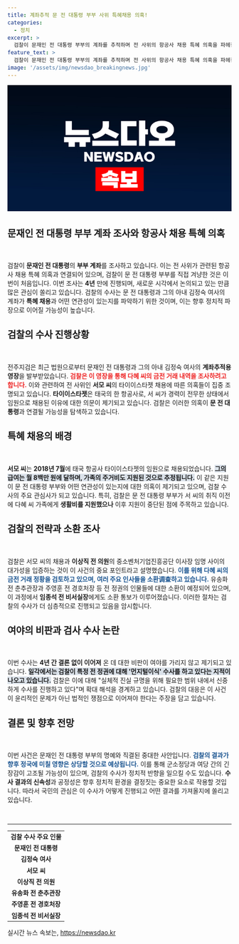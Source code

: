 ```yaml
---
title: 계좌추적 문 전 대통령 부부 사위 특혜채용 의혹!
categories:
  - 정치
excerpt: >
  검찰이 문재인 전 대통령 부부의 계좌를 추적하며 전 사위의 항공사 채용 특혜 의혹을 파헤칩니다. 4년간의 조사 끝에 드디어 전직 대통령을 직접 겨냥한 이번 수사가 어떤 결말을迎칠지 귀추가 주목됩니다!
feature_text: >
  검찰이 문재인 전 대통령 부부의 계좌를 추적하며 전 사위의 항공사 채용 특혜 의혹을 파헤칩니다. 4년간의 조사 끝에 드디어 전직 대통령을 직접 겨냥한 이번 수사가 어떤 결말을迎칠지 귀추가 주목됩니다!
image: '/assets/img/newsdao_breakingnews.jpg'
---
```


<p><img src="/assets/img/newsdao_breakingnews.jpg" alt="koreaapp 속보" /></p>

<h2 data-ke-size="size26">문재인 전 대통령 부부 계좌 조사와 항공사 채용 특혜 의혹</h2>

<p data-ke-size="size16">&nbsp;</p>

<p>검찰이 <strong>문재인 전 대통령</strong>의 <strong>부부 계좌</strong>를 조사하고 있습니다. 이는 전 사위가 관련된 항공사 채용 특혜 의혹과 연결되어 있으며, 검찰이 문 전 대통령 부부를 직접 겨냥한 것은 이번이 처음입니다. 이번 조사는 <strong>4년</strong> 만에 진행되며, 새로운 시각에서 논의되고 있는 만큼 많은 관심이 쏠리고 있습니다. 검찰의 수사는 문 전 대통령과 그의 아내 김정숙 여사의 계좌가 <strong>특혜 채용</strong>과 어떤 연관성이 있는지를 파악하기 위한 것이며, 이는 향후 정치적 파장으로 이어질 가능성이 높습니다.</p>

<h2 data-ke-size="size26">검찰의 수사 진행상황</h2>

<p data-ke-size="size16">&nbsp;</p>

<p>전주지검은 최근 법원으로부터 문재인 전 대통령과 그의 아내 김정숙 여사의 <strong>계좌추적용 영장</strong>을 발부받았습니다. <b><span style="color: #ee2323;">검찰은 이 영장을 통해 다혜 씨의 금전 거래 내역을 조사하려고 합니다.</span></b> 이와 관련하여 전 사위인 <strong>서모 씨</strong>의 타이이스타젯 채용에 따른 의혹들이 집중 조명되고 있습니다. <strong>타이이스타젯</strong>은 태국의 한 항공사로, 서 씨가 경력이 전무한 상태에서 임원으로 채용된 이유에 대한 의문이 제기되고 있습니다. 검찰은 이러한 의혹이 <strong>문 전 대통령</strong>과 연결될 가능성을 탐색하고 있습니다.</p>

<h2 data-ke-size="size26">특혜 채용의 배경</h2>

<p data-ke-size="size16">&nbsp;</p>

<p><strong>서모 씨</strong>는 <strong>2018년 7월</strong>에 태국 항공사 타이이스타젯의 임원으로 채용되었습니다. <b><span style="background-color: #21538527;">그의 급여는 월 8백만 원에 달하며, 가족의 주거비도 지원된 것으로 추정됩니다.</span></b> 이 같은 지원이 문 전 대통령 부부와 어떤 연관성이 있는지에 대한 의혹이 제기되고 있으며, 검찰 수사의 주요 관심사가 되고 있습니다. 특히, 검찰은 문 전 대통령 부부가 서 씨의 취직 이전에 다혜 씨 가족에게 <strong>생활비를 지원했으나</strong> 이후 지원이 중단된 점에 주목하고 있습니다.</p>

<h2 data-ke-size="size26">검찰의 전략과 소환 조사</h2>

<p data-ke-size="size16">&nbsp;</p>

<p>검찰은 서모 씨의 채용과 <strong>이상직 전 의원</strong>의 중소벤처기업진흥공단 이사장 임명 사이의 대가성을 입증하는 것이 이 사건의 중요 포인트라고 설명했습니다. <b><span style="color: #1a5490;">이를 위해 다혜 씨의 금전 거래 정황을 검토하고 있으며, 여러 주요 인사들을 소환调查하고 있습니다.</span></b> 유송화 전 춘추관장과 주영훈 전 경호처장 등 전 정권의 인물들에 대한 소환이 예정되어 있으며, 이 과정에서 <strong>임종석 전 비서실장</strong>에게도 소환 통보가 이루어졌습니다. 이러한 절차는 검찰의 수사가 더 심층적으로 진행되고 있음을 암시합니다.</p>

<h2 data-ke-size="size26">여야의 비판과 검사 수사 논란</h2>

<p data-ke-size="size16">&nbsp;</p>

<p>이번 수사는 <strong>4년 간 결론 없이 이어져</strong> 온 데 대한 비판이 여야를 가리지 않고 제기되고 있습니다. <b><span style="background-color: #21538527;">일각에서는 검찰이 특정 전 정권에 대해 '먼지털이식' 수사를 하고 있다는 지적이 나오고 있습니다.</span></b> 검찰은 이에 대해 "실체적 진실 규명을 위해 필요한 범위 내에서 신중하게 수사를 진행하고 있다"며 확대 해석을 경계하고 있습니다. 검찰의 대응은 이 사건이 윤리적인 문제가 아닌 법적인 쟁점으로 이어져야 한다는 주장을 담고 있습니다.</p>

<h2 data-ke-size="size26">결론 및 향후 전망</h2>

<p data-ke-size="size16">&nbsp;</p>

<p>이번 사건은 문재인 전 대통령 부부의 명예와 직결된 중대한 사안입니다. <b><span style="color: #1a5490;">검찰의 결과가 향후 정국에 미칠 영향은 상당할 것으로 예상됩니다.</span></b> 이를 통해 군소정당과 여당 간의 긴장감이 고조될 가능성이 있으며, 검찰의 수사가 정치적 반향을 일으킬 수도 있습니다. <strong>수사 결과의 신속성</strong>과 공정성은 향후 정치적 환경을 결정짓는 중요한 요소로 작용할 것입니다. 따라서 국민의 관심은 이 수사가 어떻게 진행되고 어떤 결과를 가져올지에 쏠리고 있습니다.</p>

<p data-ke-size="size16">&nbsp;</p>

<hr>

<table style="width: 100%;">
    <tr>
        <td style="text-align: center; height: 17px;"><b>검찰 수사 주요 인물</b></td>
    </tr>
    <tr>
        <td style="text-align: center; height: 17px;"><b>문재인 전 대통령</b></td>
    </tr>
    <tr>
        <td style="text-align: center; height: 17px;"><b>김정숙 여사</b></td>
    </tr>
    <tr>
        <td style="text-align: center; height: 17px;"><b>서모 씨</b></td>
    </tr>
    <tr>
        <td style="text-align: center; height: 17px;"><b>이상직 전 의원</b></td>
    </tr>
    <tr>
        <td style="text-align: center; height: 17px;"><b>유송화 전 춘추관장</b></td>
    </tr>
    <tr>
        <td style="text-align: center; height: 17px;"><b>주영훈 전 경호처장</b></td>
    </tr>
    <tr>
        <td style="text-align: center; height: 17px;"><b>임종석 전 비서실장</b></td>
    </tr>
</table>
실시간 뉴스 속보는, <a href="https://newsdao.kr" rel="dofollow">https://newsdao.kr</a>


